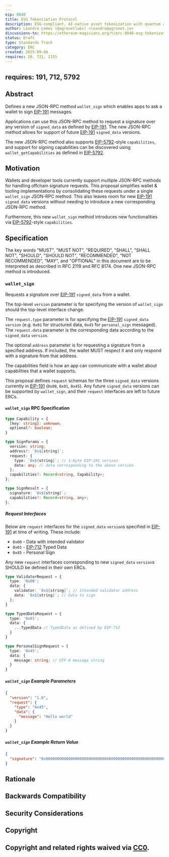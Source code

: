 ```yaml
---
---
eip: 8040
title: ESG Tokenization Protocol
description: ESG-compliant, AI-native asset tokenization with quantum auditability and lifecycle integrity.
author: Leandro Lemos (@agronetlabs) <leandro@agronet.io>
discussions-to: https://ethereum-magicians.org/t/erc-8040-esg-tokenization-protocol/25846
status: Draft
type: Standards Track
category: ERC
created: 2025-09-06
requires: 20, 721, 1155
---
```

requires: 191, 712, 5792
---

## Abstract

Defines a new JSON-RPC method `wallet_sign` which enables apps to ask a wallet to sign [EIP-191](./eip-191.md) messages.

Applications can use this JSON-RPC method to request a signature over any version of `signed_data` as defined by [EIP-191](./eip-191.md). The new JSON-RPC method allows for support of future [EIP-191](./eip-191.md) `signed_data` versions.

The new JSON-RPC method also supports [EIP-5792](./eip-5792.md)-style `capabilities`, and support for signing capabilities can be discovered using `wallet_getCapabilities` as defined in [EIP-5792](./eip-5792.md).

## Motivation

Wallets and developer tools currently support multiple JSON-RPC methods for handling offchain signature requests. This proposal simplifies wallet & tooling implementations by consolidating these requests under a single `wallet_sign` JSON-RPC method. This also leaves room for new [EIP-191](./eip-191.md) `signed_data` versions without needing to introduce a new corresponding JSON-RPC method.

Furthermore, this new `wallet_sign` method introduces new functionalities via [EIP-5792](./eip-5792.md)-style `capabilities`.

## Specification

The key words "MUST", "MUST NOT", "REQUIRED", "SHALL", "SHALL NOT", "SHOULD", "SHOULD NOT", "RECOMMENDED", "NOT RECOMMENDED", "MAY", and "OPTIONAL" in this document are to be interpreted as described in RFC 2119 and RFC 8174.
One new JSON-RPC method is introduced.

### `wallet_sign`

Requests a signature over [EIP-191](./eip-191.md) `signed_data` from a wallet.

The top-level `version` parameter is for specifying the version of `wallet_sign` should the top-level interface change.

The `request.type` parameter is for specifying the [EIP-191](./eip-191.md) `signed_data` `version` (e.g. `0x01` for structured data, `0x45` for `personal_sign` messaged). The `request.data` parameter is the corresponding data according to the `signed_data` `version`.

The optional `address` parameter is for requesting a signature from a specified address. If included, the wallet MUST respect it and only respond with a signature from that address.

The capabilities field is how an app can communicate with a wallet about capabilities that a wallet supports.

This proposal defines `request` schemas for the three `signed_data` versions currently in [EIP-191](./eip-191.md) (`0x00`, `0x01`, `0x45`). Any future `signed_data` versions can be supported by `wallet_sign`, and their `request` interfaces are left to future ERCs.

#### `wallet_sign` RPC Specification

```typescript
type Capability = {
  [key: string]: unknown;
  optional?: boolean;
}

type SignParams = {
  version: string;
  address?: `0x${string}`;
  request: {
    type: `0x${string}`; // 1-byte EIP-191 version
    data: any; // data corresponding to the above version
  };
  capabilities?: Record<string, Capability>;
};

type SignResult = {
  signature: `0x${string}`;
  capabilities?: Record<string, any>;
};
```

##### Request Interfaces

Below are `request` interfaces for the `signed_data` `version`s specified in [EIP-191](./eip-191.md) at time of writing. These include:
* `0x00` - Data with intended validator
* `0x01` - [EIP-712](./eip-712.md) Typed Data
* `0x45` - Personal Sign

Any new `request` interfaces corresponding to new `signed_data` `version`s SHOULD be defined in their own ERCs.

```typescript
type ValidatorRequest = {
  type: '0x00';
  data: {
    validator: `0x${string}`; // Intended validator address
    data: `0x${string}`; // Data to sign
  };
}

type TypedDataRequest = {
  type: '0x01';
  data: {
    ...TypedData // TypedData as defined by EIP-712
  }
}

type PersonalSignRequest = {
  type: '0x45';
  data: {
    message: string; // UTF-8 message string
  }
}
```

##### `wallet_sign` Example Parameters

```json
{
  "version": "1.0",
  "request": {
    "type": "0x45",
    "data": {
      "message": "Hello world"
    }
  }
}
```

##### `wallet_sign` Example Return Value

```json
{
  "signature": "0x00000000000000000000000000000000000000000000000000000000000000000e670ec64341771606e55d6b4ca35a1a6b75ee3d5145a99d05921026d1527331",
}
```

## Rationale

<!-- TODO -->

## Backwards Compatibility

<!-- TODO -->

## Security Considerations

<!-- TODO -->

## Copyright

Copyright and related rights waived via [CC0](../LICENSE.md).
---
